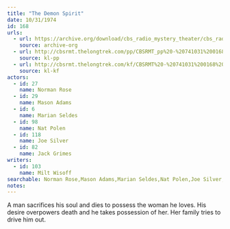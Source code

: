 ```yaml
---
title: "The Demon Spirit"
date: 10/31/1974
id: 168
urls: 
  - url: https://archive.org/download/cbs_radio_mystery_theater/cbs_radio_mystery_theater-0151-0200.zip/cbs_radio_mystery_theater-0151-0200%2Fcbsrmt_0168_the_demon_spirit.mp3
    source: archive-org
  - url: http://cbsrmt.thelongtrek.com/pp/CBSRMT_pp%20-%20741031%200168%20The%20Demon%20Spirit.mp3
    source: kl-pp
  - url: http://cbsrmt.thelongtrek.com/kf/CBSRMT%20-%20741031%200168%20The%20Demon%20Spirit_kf.mp3
    source: kl-kf
actors:  
  - id: 27
    name: Norman Rose  
  - id: 29
    name: Mason Adams  
  - id: 6
    name: Marian Seldes  
  - id: 98
    name: Nat Polen  
  - id: 118
    name: Joe Silver  
  - id: 82
    name: Jack Grimes
writers:  
  - id: 103
    name: Milt Wisoff
searchable: Norman Rose,Mason Adams,Marian Seldes,Nat Polen,Joe Silver,Jack Grimes Milt Wisoff
notes:  
---
```

A man sacrifices his soul and dies to possess the woman he loves. His desire overpowers death and he takes possession of her. Her family tries to drive him out.